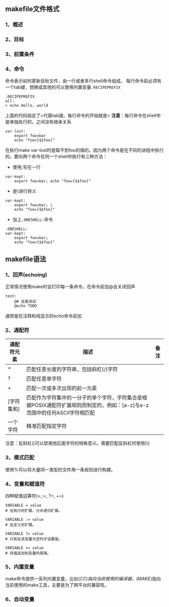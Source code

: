 ## makefile文件格式
### 1、概述
### 2、目标
### 3、前置条件
### 4、命令
命令表示如何更新目标文件，由一行或者多行shell命令组成。
每行命令前必须有一个tab键，想换成其他的可以使用内置变量`.RECIPEPREFIX`
```shell
.RECIPEPREFIX
all:
> echo Hello, world
```
上面的代码指定了>代替tab键。每行命令的开始就是>
**注意**：每行命令在shell中是单独执行的，之间没有继承关系
```shell
var-lost:
	export foo=bar
	echo "foo=[$$foo]"
```
在执行make var-lost时是取不到foo的值的。因为两个命令是在不同的进程中执行的。要向两个命令在同一个shell中执行有三种方法：
- 使用;写在一行 
```shell
var-kept:
    export foo=bar; echo "foo=[$$foo]"
```
- 是\进行转义
```shell
var-kept:
    export foo=bar; \
    echo "foo=[$$foo]"
```
- 加上`.ONESHELL:`命令
```shell
.ONESHELL:
var-kept:
    export foo=bar; 
    echo "foo=[$$foo]"
```
## makefile语法
### 1、回声(echoing)
正常情况使用make时会打印每一条命令，在命令前加@会关闭回声
```shell
test:
    @# 这是测试
    @echo TODO
```
通常是在注释和纯显示的echo命令前加
### 2、通配符
|通配符元素|描述|备注|
|-|-|-|
|*|匹配任意长度的字符串，包括斜杠(/)字符||
|?|匹配任意单字符||
|+|匹配一次或多次出现的前一元素||
|[字符集和]|匹配作为字符集中的一分子的单个字符，字符集合是根据POSIX通配符扩展规则而制定的，例如：[a-z]与a-z范围中的任何ASCII字符相匹配||
|一个字符|精准匹配指定字符||
注意：反斜杠(\)可以禁用他后面字符的特殊意义。需要匹配反斜杠时使用(\\)
### 3、模式匹配
使用%可以将大量同一类型的文件用一条规则进行构建。

### 4、变量和赋值符
四种赋值运算符(=,:=, ?=, +=)
```shell
VARIABLE = value
# 在执行时扩展，允许递归扩展。

VARIABLE := value
# 在定义时扩展。

VARIABLE ?= value
# 只有在该变量为空时才设置值。

VARIABLE += value
# 将值追加到变量的尾端。
```
### 5、内置变量
make命令提供一系列内置变量，比如$(CC)指向当前使用的编译器，$(MAKE)指向当前使用的make工具，主要是为了跨平台的兼容性。
### 6、自动变量












